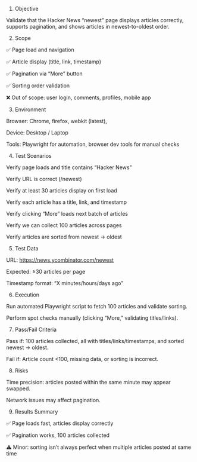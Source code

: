 1. Objective

Validate that the Hacker News “newest” page displays articles correctly, supports pagination, and shows articles in newest-to-oldest order.

2. Scope

✅ Page load and navigation

✅ Article display (title, link, timestamp)

✅ Pagination via “More” button

✅ Sorting order validation

❌ Out of scope: user login, comments, profiles, mobile app

3. Environment

Browser: Chrome, firefox, webkit (latest), 

Device: Desktop / Laptop

Tools: Playwright for automation, browser dev tools for manual checks

4. Test Scenarios

Verify page loads and title contains “Hacker News”

Verify URL is correct (/newest)

Verify at least 30 articles display on first load

Verify each article has a title, link, and timestamp

Verify clicking “More” loads next batch of articles

Verify we can collect 100 articles across pages

Verify articles are sorted from newest → oldest

5. Test Data

URL: https://news.ycombinator.com/newest

Expected: ≥30 articles per page

Timestamp format: “X minutes/hours/days ago”

6. Execution

Run automated Playwright script to fetch 100 articles and validate sorting.

Perform spot checks manually (clicking “More,” validating titles/links).

7. Pass/Fail Criteria

Pass if: 100 articles collected, all with titles/links/timestamps, and sorted newest → oldest.

Fail if: Article count <100, missing data, or sorting is incorrect.

8. Risks

Time precision: articles posted within the same minute may appear swapped.

Network issues may affect pagination.

9. Results Summary

✅ Page loads fast, articles display correctly

✅ Pagination works, 100 articles collected

⚠️ Minor: sorting isn’t always perfect when multiple articles posted at same time